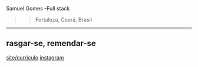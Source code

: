 Samuel Gomes
-Full stack
>>Fortaleza, Ceará, Brasil

---
rasgar-se, remendar-se
---

[site/curriculo](Smz1n.github.io)
[instagram](https://www.instagram.com/samuelz.gv/)
